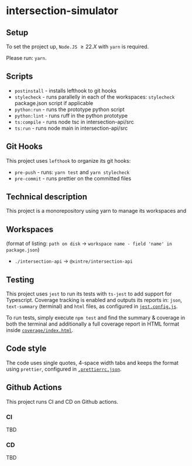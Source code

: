 # intersection-simulator

## Setup

To set the project up, `Node.JS` $\geqslant 22.X$ with `yarn` is required.

Please run: `yarn`.

## Scripts

- `postinstall` - installs lefthook to git hooks
- `stylecheck` - runs parallelly in each of the workspaces: `stylecheck` package.json script if applicable
- `python:run` - runs the prototype python script
- `python:lint` - runs ruff in the python prototype
- `ts:compile` - runs node tsc in intersection-api/src
- `ts:run` - runs node main in intersection-api/src

## Git Hooks

This project uses `lefthook` to organize its git hooks:

- `pre-push` - runs: `yarn test` and `yarn stylecheck`
- `pre-commit` - runs prettier on the committed files

## Technical description

This project is a monorepository using yarn to manage its workspaces and

## Workspaces

(format of listing: `path on disk` $\rightarrow$ `workspace name - field 'name' in package.json`)

- `./intersection-api` $\rightarrow$ `@xintre/intersection-api`

## Testing

This project uses `jest` to run its tests with `ts-jest` to add support for Typescript. Coverage tracking is enabled and outputs its reports in: `json`, `text-summary` (terminal) and `html` files, as configured in [`jest.config.js`](./jest.config.js).

To run tests, simply execute `npm test` and find the summary & coverage in both the terminal and additionally a full coverage report in HTML format inside [`coverage/index.html`](./coverage/index.html).

## Code style

The code uses single quotes, 4-space width tabs and keeps the format using `prettier`, configured in [`.prettierrc.json`](./.prettierrc.json).

## Github Actions

This project runs CI and CD on Github actions.

### CI

TBD

### CD

TBD
